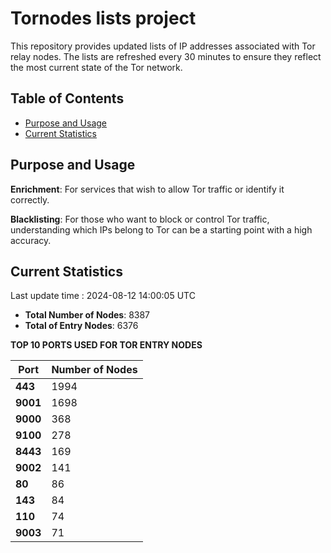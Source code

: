 # Tornodes lists project

This repository provides updated lists of IP addresses associated with Tor relay nodes. The lists are refreshed every 30 minutes to ensure they reflect the most current state of the Tor network.

## Table of Contents

- [Purpose and Usage](#purpose-and-usage)
- [Current Statistics](#current-statistics)


## Purpose and Usage

**Enrichment**: For services that wish to allow Tor traffic or identify it correctly.

**Blacklisting**: For those who want to block or control Tor traffic, understanding which IPs belong to Tor can be a starting point with a high accuracy.

## Current Statistics

Last update time : 2024-08-12 14:00:05 UTC

- **Total Number of Nodes**: 8387
- **Total of Entry Nodes**: 6376

**TOP 10 PORTS USED FOR TOR ENTRY NODES**

| **Port** | **Number of Nodes** |
|------|-----------------|
| **443**   | 1994  |
| **9001**   | 1698  |
| **9000**   | 368  |
| **9100**   | 278  |
| **8443**   | 169  |
| **9002**   | 141  |
| **80**   | 86  |
| **143**   | 84  |
| **110**   | 74  |
| **9003**   | 71  |

